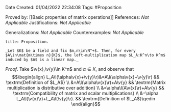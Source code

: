 <div class="topSpace"></div>

Date Created: 01/04/2022 22:34:08
Tags: #Proposition

Proved by: [[Basic properties of matrix operations]]
References: _Not Applicable_
Justifications: _Not Applicable_

Generalizations: _Not Applicable_
Counterexamples: _Not Applicable_

``` ad-Proposition
title: Proposition.

_Let $K$ be a field and fix $m,n\in\N^+$. Then, for every $A\in\mat{m\times n}{K}$, the left-multiplication map $L_A:K^n\to K^m$ induced by $A$ is a linear map._

```

_Proof_. Take $\v{x},\v{y}\in K^n$ and $\alpha\in K$, and observe that
$$\begin{align}
    L_A\l(\alpha\v{x}+\v{y}\r)&=A\l(\alpha\v{x}+\v{y}\r) && \textrm{Definition of $L_A$} \\
    &=A\l(\alpha\v{x}\r)+A\v{y} && \textrm{Matrix multiplication is distributive over addition} \\
    &=\alpha\l(A\v{x}\r)+A\v{y} && \textrm{Compatibility of matrix and scalar multiplications} \\
    &=\alpha L_A\l(\v{x}\r)+L_A\l(\v{y}\r). && \textrm{Definition of $L_A$}\qedin
\end{align}$$
